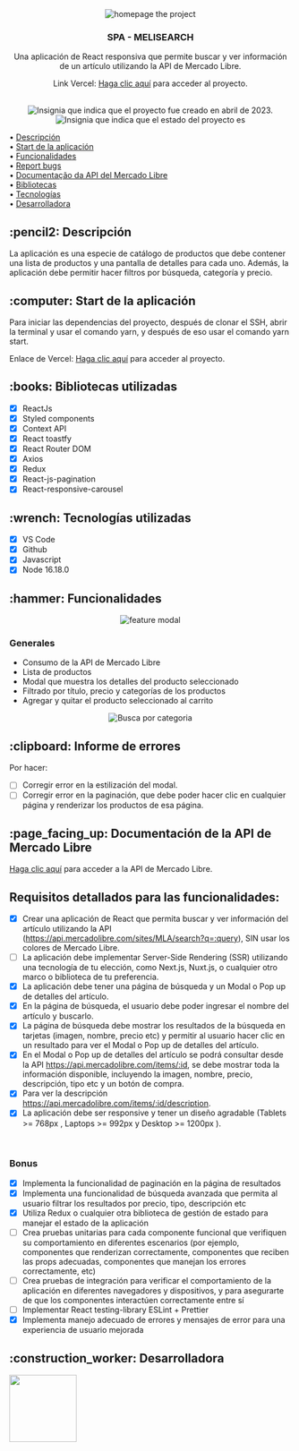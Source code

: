 <div align="center">
<img alt="homepage the project" src="https://github.com/CarolinaOlivaCruz/projet-meli-search/blob/fix/clean-code/src/assets/imgs/designer/app1.png" />
</div>

<div align="center">
<h3>
  SPA - MELISEARCH
</h3>
<p>Una aplicación de React responsiva que permite buscar y ver información de un artículo utilizando la API de Mercado Libre.</p>
Link Vercel: 
<a href="https://y-orpin-five.vercel.app/">Haga clic aquí</a> para acceder al proyecto.
</div>
<br/>
<p align="center">
    <img alt="Insignia que indica que el proyecto fue creado en abril de 2023." src="https://img.shields.io/badge/Data%20de%20cria%C3%A7%C3%A3o-Abril%2F2023-blue">
    <img alt="Insignia que indica que el estado del proyecto es "En progreso"." src="https://img.shields.io/badge/Status-En progreso-blue">
</p>

• <a href="#Descripción">Descripción</a>
<br>
• <a href="#Start">Start de la aplicación</a>
<br>
• <a href="#funcionalidades">Funcionalidades</a>
<br>
• <a href="#Bugs">Report bugs</a>
<br>
• <a href="#doc">Documentação da API del Mercado Libre</a>
<br>
• <a href="#Bibliotecas">Bibliotecas</a>
<br>
• <a href="#Tecnologías">Tecnologías</a>
<br>
• <a href="# Desarrolladora">Desarrolladora</a>
<br>

<h2 id="Descripción">:pencil2: Descripción</h2>
La aplicación es una especie de catálogo de productos que debe contener una lista de productos y una pantalla de detalles para cada uno. Además, la aplicación debe permitir hacer filtros por búsqueda, categoría y precio.

<h2 id="Start">:computer: Start  de la aplicación</h2>
Para iniciar las dependencias del proyecto, después de clonar el SSH, abrir la terminal y usar el comando yarn, y después de eso usar el comando yarn start.

Enlace de Vercel: 
<a href="https://y-orpin-five.vercel.app/">Haga clic aquí</a> para acceder al proyecto.

<h2 id="Bibliotecas">:books: Bibliotecas utilizadas</h2>

- [x] ReactJs
- [x] Styled components
- [x] Context API
- [x] React toastfy
- [x] React Router DOM
- [x] Axios
- [x] Redux
- [x] React-js-pagination
- [x] React-responsive-carousel

<h2 id="Tecnologías">:wrench: Tecnologías utilizadas</h2>

- [x] VS Code
- [x] Github
- [x] Javascript
- [x] Node 16.18.0 

<h2 id="funcionalidades">:hammer: Funcionalidades</h2>

<div align="center">
<img alt="feature modal" src="https://github.com/CarolinaOlivaCruz/projet-meli-search/blob/fix/clean-code/src/assets/imgs/designer/app6.png" />
</div>

### Generales
- Consumo de la API de Mercado Libre
- Lista de productos
- Modal que muestra los detalles del producto seleccionado
- Filtrado por título, precio y categorías de los productos
- Agregar y quitar el producto seleccionado al carrito

<div align="center">
<img alt="Busca por categoria" src="https://github.com/CarolinaOlivaCruz/projet-meli-search/blob/fix/clean-code/src/assets/imgs/designer/app3.png" />
</div>

<h2 id="Bugs">:clipboard: Informe de errores</h2>
Por hacer:

- [ ] Corregir error en la estilización del modal.
- [ ] Corregir error en la paginación, que debe poder hacer clic en cualquier página y renderizar los productos de esa página.

<h2 id="doc">:page_facing_up: Documentación de la API de Mercado Libre </h2>
 <a href="https://developers.mercadolibre.com.ar/es_ar/api-docs-es">Haga clic aquí</a> para acceder a la API de Mercado Libre.
 <br/>

 <h2>Requisitos detallados para las funcionalidades:</h2>
 
 - [x] Crear una aplicación de React que permita buscar y ver información del artículo
utilizando la API (https://api.mercadolibre.com/sites/MLA/search?q=:query), SIN usar los colores de
Mercado Libre.
 - [ ] La aplicación debe implementar Server-Side Rendering (SSR) utilizando una
tecnología de tu elección, como Next.js, Nuxt.js, o cualquier otro marco o
biblioteca de tu preferencia.
 - [x] La aplicación debe tener una página de búsqueda y un Modal o Pop up de
detalles del artículo.
 - [x] En la página de búsqueda, el usuario debe poder ingresar el nombre del artículo y
buscarlo.
 - [x] La página de búsqueda debe mostrar los resultados de la búsqueda en tarjetas
(imagen, nombre, precio etc) y permitir al usuario hacer clic en un resultado para
ver el Modal o Pop up de detalles del artículo.
 - [x] En el Modal o Pop up de detalles del artículo se podrá consultar desde la API
https://api.mercadolibre.com/items/:id, se debe mostrar toda la información
disponible, incluyendo la imagen, nombre, precio, descripción, tipo etc y un botón
de compra.
 - [x] Para ver la descripción https://api.mercadolibre.com/items/:id/description.
 - [x] La aplicación debe ser responsive y tener un diseño agradable (Tablets >= 768px ,
Laptops >= 992px y Desktop >= 1200px ).
<br/>
<h3>Bonus</h3>

 - [x] Implementa la funcionalidad de paginación en la página de resultados
 - [x] Implementa una funcionalidad de búsqueda avanzada que permita al usuario
filtrar los resultados por precio, tipo, descripción etc
 - [x] Utiliza Redux o cualquier otra biblioteca de gestión de estado para manejar el
estado de la aplicación
 - [ ] Crea pruebas unitarias para cada componente funcional que verifiquen su
comportamiento en diferentes escenarios (por ejemplo, componentes que
renderizan correctamente, componentes que reciben las props adecuadas,
componentes que manejan los errores correctamente, etc)
 - [ ] Crea pruebas de integración para verificar el comportamiento de la aplicación en
diferentes navegadores y dispositivos, y para asegurarte de que los componentes
interactúen correctamente entre sí
 - [ ] Implementar React testing-library ESLint + Prettier
 - [x] Implementa manejo adecuado de errores y mensajes de error para una
experiencia de usuario mejorada

<h2 id=" Desarrolladora">:construction_worker:  Desarrolladora</h2>
 
<a href="https://github.com/CarolinaOlivaCruz">
  <img width="120px" src="https://avatars.githubusercontent.com/u/78989471?v=4">
</a>
